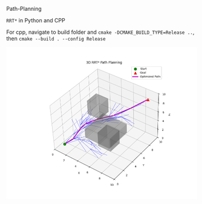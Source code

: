 Path-Planning

`RRT*` in Python and CPP

For cpp, navigate to build folder and `cmake -DCMAKE_BUILD_TYPE=Release ..`, then `cmake --build . --config Release`

![ALT TEXT](3D-RRT-Star.png)
